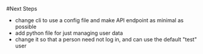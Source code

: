 #Next Steps
- change cli to use a config file and make API endpoint as minimal as possible
- add python file for just managing user data
- change it so that a person need not log in, and can use the default "test" user